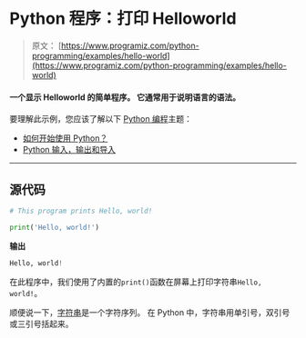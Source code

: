 # Python 程序：打印 Helloworld

> 原文： [https://www.programiz.com/python-programming/examples/hello-world](https://www.programiz.com/python-programming/examples/hello-world)

#### 一个显示 Helloworld 的简单程序。 它通常用于说明语言的语法。

要理解此示例，您应该了解以下 [Python 编程](/python-programming "Python tutorial")主题：

*   [如何开始使用 Python？](/python-programming/first-program)
*   [Python 输入，输出和导入](/python-programming/input-output-import)

* * *

## 源代码

```py
# This program prints Hello, world!

print('Hello, world!') 
```

**输出**

```py
Hello, world!

```

在此程序中，我们使用了内置的`print()`函数在屏幕上打印字符串`Hello, world!`。

顺便说一下，[字符串](/python-programming/string "Python Strings")是一个字符序列。 在 Python 中，字符串用单引号，双引号或三引号括起来。